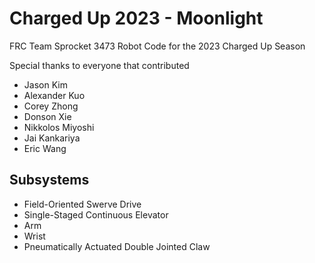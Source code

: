 # Charged Up 2023 - Moonlight
FRC Team Sprocket 3473 Robot Code for the 2023 Charged Up Season

Special thanks to everyone that contributed
- Jason Kim
- Alexander Kuo
- Corey Zhong
- Donson Xie
- Nikkolos Miyoshi
- Jai Kankariya
- Eric Wang

## Subsystems
- Field-Oriented Swerve Drive
- Single-Staged Continuous Elevator
- Arm
- Wrist
- Pneumatically Actuated Double Jointed Claw

